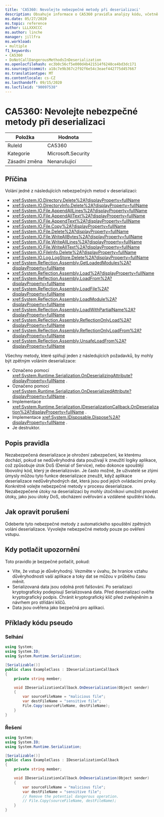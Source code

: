 ```yaml
---
title: 'CA5360: Nevolejte nebezpečné metody při deserializaci'
description: Obsahuje informace o CA5360 pravidla analýzy kódu, včetně příčin, jak opravit porušení a kdy je potlačit.
ms.date: 05/27/2020
ms.topic: reference
author: LLLXXXCCC
ms.author: linche
manager: jillfra
ms.workload:
- multiple
f1_keywords:
- CA5360
- DoNotCallDangerousMethodsInDeserialization
ms.openlocfilehash: ec3b0c56cf5e000d4b421514f6248ce4bd3dc171
ms.sourcegitcommit: a18c7e9b367c2f92f6e54c3eaef442775d457667
ms.translationtype: MT
ms.contentlocale: cs-CZ
ms.lasthandoff: 09/15/2020
ms.locfileid: "90097538"
---
```

# <a name="ca5360-do-not-call-dangerous-methods-in-deserialization"></a>CA5360: Nevolejte nebezpečné metody při deserializaci

|Položka|Hodnota|
|-|-|
|RuleId|CA5360|
|Kategorie|Microsoft.Security|
|Zásadní změna|Nenarušující|

## <a name="cause"></a>Příčina

Volání jedné z následujících nebezpečných metod v deserializaci:
- <xref:System.IO.Directory.Delete%2A?displayProperty=fullName>
- <xref:System.IO.DirectoryInfo.Delete%2A?displayProperty=fullName>
- <xref:System.IO.File.AppendAllLines%2A?displayProperty=fullName>
- <xref:System.IO.File.AppendAllText%2A?displayProperty=fullName>
- <xref:System.IO.File.AppendText%2A?displayProperty=fullName>
- <xref:System.IO.File.Copy%2A?displayProperty=fullName>
- <xref:System.IO.File.Delete%2A?displayProperty=fullName>
- <xref:System.IO.File.WriteAllBytes%2A?displayProperty=fullName>
- <xref:System.IO.File.WriteAllLines%2A?displayProperty=fullName>
- <xref:System.IO.File.WriteAllText%2A?displayProperty=fullName>
- <xref:System.IO.FileInfo.Delete%2A?displayProperty=fullName>
- <xref:System.IO.Log.LogStore.Delete%2A?displayProperty=fullName>
- <xref:System.Reflection.Assembly.GetLoadedModules%2A?displayProperty=fullName>
- <xref:System.Reflection.Assembly.Load%2A?displayProperty=fullName>
- <xref:System.Reflection.Assembly.LoadFrom%2A?displayProperty=fullName>
- <xref:System.Reflection.Assembly.LoadFile%2A?displayProperty=fullName>
- <xref:System.Reflection.Assembly.LoadModule%2A?displayProperty=fullName>
- <xref:System.Reflection.Assembly.LoadWithPartialName%2A?displayProperty=fullName>
- <xref:System.Reflection.Assembly.ReflectionOnlyLoad%2A?displayProperty=fullName>
- <xref:System.Reflection.Assembly.ReflectionOnlyLoadFrom%2A?displayProperty=fullName>
- <xref:System.Reflection.Assembly.UnsafeLoadFrom%2A?displayProperty=fullName>

Všechny metody, které splňují jeden z následujících požadavků, by mohly být zpětným voláním deserializace:
- Označeno pomocí <xref:System.Runtime.Serialization.OnDeserializingAttribute?displayProperty=fullName> .
- Označeno pomocí <xref:System.Runtime.Serialization.OnDeserializedAttribute?displayProperty=fullName> .
- Implementace <xref:System.Runtime.Serialization.IDeserializationCallback.OnDeserialization%2A?displayProperty=fullName> .
- Implementace <xref:System.IDisposable.Dispose%2A?displayProperty=fullName> .
- Je destruktor.

## <a name="rule-description"></a>Popis pravidla

Nezabezpečená deserializace je ohrožení zabezpečení, ke kterému dochází, pokud se nedůvěryhodná data používají k zneužití logiky aplikace, což způsobuje útok DoS (Denial of Service), nebo dokonce spouštějí libovolný kód, který je deserializován. Je často možné, že uživatelé se zlými úmysly můžou tyto funkce deserializace zneužít, když aplikace deserializace nedůvěryhodných dat, která jsou pod jejich ovládacími prvky. Konkrétně volejte nebezpečné metody v procesu deserializace. Nezabezpečené útoky na deserializaci by mohly útočníkovi umožnit provést útoky, jako jsou útoky DoS, obcházení ověřování a vzdálené spuštění kódu.

## <a name="how-to-fix-violations"></a>Jak opravit porušení

Odeberte tyto nebezpečné metody z automatického spouštění zpětných volání deserializace. Vyvolejte nebezpečné metody pouze po ověření vstupu.

## <a name="when-to-suppress-warnings"></a>Kdy potlačit upozornění

Toto pravidlo je bezpečné potlačit, pokud:
- Víte, že vstup je důvěryhodný. Vezměte v úvahu, že hranice vztahu důvěryhodnosti vaší aplikace a toky dat se můžou v průběhu času měnit.
- Serializovaná data jsou odolná proti falšování. Po serializaci kryptograficky podepisují Serializovaná data. Před deserializací ověřte kryptografický podpis. Chránit kryptografický klíč před zveřejněním a návrhem pro střídání klíčů.
- Data jsou ověřena jako bezpečná pro aplikaci.

## <a name="pseudo-code-examples"></a>Příklady kódu pseudo

### <a name="violation"></a>Selhání

```csharp
using System;
using System.IO;
using System.Runtime.Serialization;

[Serializable()]
public class ExampleClass : IDeserializationCallback
{
    private string member;

    void IDeserializationCallback.OnDeserialization(Object sender)
    {
        var sourceFileName = "malicious file";
        var destFileName = "sensitive file";
        File.Copy(sourceFileName, destFileName);
    }
}
```

### <a name="solution"></a>Řešení

```csharp
using System;
using System.IO;
using System.Runtime.Serialization;

[Serializable()]
public class ExampleClass : IDeserializationCallback
{
    private string member;

    void IDeserializationCallback.OnDeserialization(Object sender)
    {
        var sourceFileName = "malicious file";
        var destFileName = "sensitive file";
        // Remove the potential dangerous operation.
        // File.Copy(sourceFileName, destFileName);
    }
}
```
